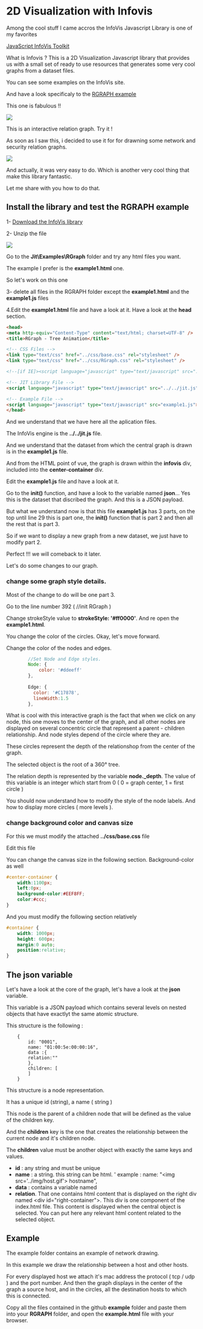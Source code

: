 # 2D Visualization with Infovis

Among the cool stuff I came accros the InfoVis Javascript Library is one of my favorites

[JavaScript InfoVis Toolkit](http://philogb.github.io/jit/index.html)

What is Infovis ?  This is a 2D Visualization Javascript library that provides us with a small set of ready to use resources that generates some very cool graphs from a dataset files.

You can see some examples on the InfoVis site.

And have a look specificaly to the [RGRAPH example](http://philogb.github.io/jit/static/v20/Jit/Examples/RGraph/example1.html)

This one is fabulous !!

![](./assets/images/image-1.png)

This is an interactive relation graph.  Try it !

As soon as I saw this, i decided to use it for for drawning some network and security relation graphs.

![](./assets/images/image-2.png)

And actually, it was very easy to do.  Which is another very cool thing that make this library fantastic.

Let me share with you how to do that.

## Install the library and test the RGRAPH example

1- [Download the InfoVis library](http://philogb.github.io/jit/downloads/Jit-2.0.1.zip)

2- Unzip the file

![](./assets/images/image-3.png)

Go to the **Jit\Examples\RGraph** folder and try any html files you want.

The example I prefer is the **example1.html** one.

So let's work on this one

3- delete all files in the RGRAPH folder except the **example1.html** and the **example1.js** files

4.Edit the **example1.html** file and have a look at it. Have a look at the **head** section.

```html
<head>
<meta http-equiv="Content-Type" content="text/html; charset=UTF-8" />
<title>RGraph - Tree Animation</title>

<!-- CSS Files -->
<link type="text/css" href="../css/base.css" rel="stylesheet" />
<link type="text/css" href="../css/RGraph.css" rel="stylesheet" />

<!--[if IE]><script language="javascript" type="text/javascript" src="../../Extras/excanvas.js"></script><![endif]-->

<!-- JIT Library File -->
<script language="javascript" type="text/javascript" src="../../jit.js"></script>

<!-- Example File -->
<script language="javascript" type="text/javascript" src="example1.js"></script>
</head>
```

And we understand that we have here all the aplication files.

The InfoVis engine is the **../../jit.js** file. 

And we understand that the dataset from which the central graph is drawn is in the **example1.js** file.

And from the HTML point of vue, the graph is drawn within the **infovis** div, included into the **center-container** div.

Edit the **example1.js** file and have a look at it.

Go to the **init()** function, and have a look to the variable named **json**... Yes this is the dataset that discribed the graph.  And this is a JSON payload.  

But what we understand now is that this file **example1.js** has 3 parts, on the top until line 29 this is part one, the **init()** function that is part 2 and then all the rest that is part 3.

So if we want to display a new graph from a new dataset, we just have to modify part 2.

Perfect !!! we will comeback to it later.

Let's do some changes to our graph.

### change some graph style details.

Most of the change to do will be one part 3. 

Go to the line number 392 ( //init RGraph )

Change strokeStyle value to **strokeStyle: '#ff0000'**. And re open the **example1.html**.

You change the color of the circles.  Okay,  let's move forward.

Change the color of the nodes and edges.

```javascript
        //Set Node and Edge styles.
        Node: {
            color: '#ddeeff'
        },
        
        Edge: {
          color: '#C17878',
          lineWidth:1.5
        },
```

What is cool with this interactive graph is the fact that when we click on any node, this one moves to the center of the graph, and all other nodes are displayed on several concentric circle that represent a parent - children relationship. And node styles depend of the circle where they are.

These circles represent the depth of the relationshop from the center of the graph. 

The selected object is the root of a 360° tree.

The relation depth is represented by the variable **node._depth**. The value of this variable is an integer which start from 0 ( 0 = graph center, 1 = first circle )

You should now understand how to modify the style of the node labels. And how to display more circles ( more levels ).

### change background color and canvas size

For this we must modify the attached **../css/base.css** file 

Edit this file

You can change the canvas size in the following section. Background-color as well

```css
#center-container {
    width:1100px;
    left:0px;
    background-color:#EEF8FF;
    color:#ccc;
}
```

And you must modify the following section relatively

```css
#container {
    width: 1000px;
    height: 600px;
    margin:0 auto;
    position:relative;
}
```

## The json variable

Let's have a look at the core of the graph, let's have a look at the **json** variable.

This variable is a JSON payload which contains several levels on nested objects that have exactlyt the same atomic structure.

This structure is the following :

```
    {
        id: "0001",
        name: "01:00:5e:00:00:16",
        data :{ 
        relation:""
        },
        children: [
        ]
    }
```
This structure is a node representation.

It has a unique id (string), a name ( string )

This node is the parent of a children node that will be defined as the value of the children key.

And the **children** key is the one that creates the relationship between the current node and it's children node.

The **children** value must be another object with exactly the same keys and values.

- **id** : any string and must be unique
- **name** : a string. this string can be html. ' example : name: "\<img src='../img/host.gif'\> hostname",
- **data** : contains a variable named 
- **relation**. That one contains html content that is displayed on the right div named \<div id="right-container"\>. This div is one component of the index.html file. This content is displayed when the central object is selected. You can put here any relevant html content related to the selected object.

## Example

The example folder contains an example of network drawing.

In this example we draw the relationship between a host and other hosts.  

For every displayed host we attach it's mac address the protocol ( tcp / udp ) and the port number.  And then the graph displays in the center of the graph a source host, and in the circles, all the destination hosts to which this is connected. 

Copy all the files contained in the github **example** folder and paste them into your **RGRAPH**  folder, and open the **example.html** file with your browser.

